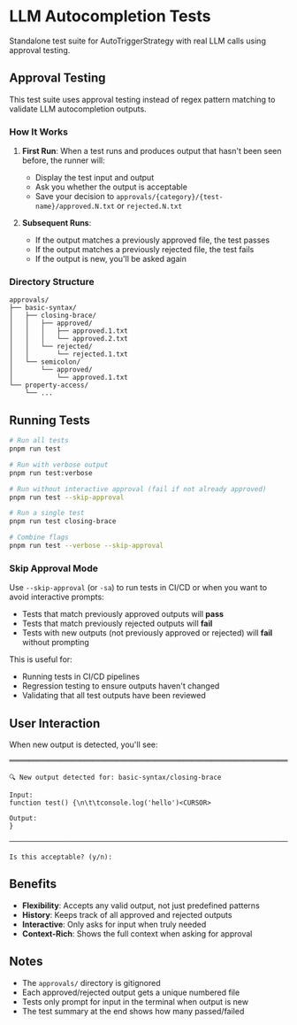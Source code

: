 # LLM Autocompletion Tests

Standalone test suite for AutoTriggerStrategy with real LLM calls using approval testing.

## Approval Testing

This test suite uses approval testing instead of regex pattern matching to validate LLM autocompletion outputs.

### How It Works

1. **First Run**: When a test runs and produces output that hasn't been seen before, the runner will:

    - Display the test input and output
    - Ask you whether the output is acceptable
    - Save your decision to `approvals/{category}/{test-name}/approved.N.txt` or `rejected.N.txt`

2. **Subsequent Runs**:
    - If the output matches a previously approved file, the test passes
    - If the output matches a previously rejected file, the test fails
    - If the output is new, you'll be asked again

### Directory Structure

```
approvals/
├── basic-syntax/
│   ├── closing-brace/
│   │   ├── approved/
│   │   │   ├── approved.1.txt
│   │   │   └── approved.2.txt
│   │   └── rejected/
│   │       └── rejected.1.txt
│   └── semicolon/
│       └── approved/
│           └── approved.1.txt
└── property-access/
    └── ...
```

## Running Tests

```bash
# Run all tests
pnpm run test

# Run with verbose output
pnpm run test:verbose

# Run without interactive approval (fail if not already approved)
pnpm run test --skip-approval

# Run a single test
pnpm run test closing-brace

# Combine flags
pnpm run test --verbose --skip-approval
```

### Skip Approval Mode

Use `--skip-approval` (or `-sa`) to run tests in CI/CD or when you want to avoid interactive prompts:

- Tests that match previously approved outputs will **pass**
- Tests that match previously rejected outputs will **fail**
- Tests with new outputs (not previously approved or rejected) will **fail** without prompting

This is useful for:

- Running tests in CI/CD pipelines
- Regression testing to ensure outputs haven't changed
- Validating that all test outputs have been reviewed

## User Interaction

When new output is detected, you'll see:

```
═════════════════════════════════════════════════════════════════════════════

🔍 New output detected for: basic-syntax/closing-brace

Input:
function test() {\n\t\tconsole.log('hello')<CURSOR>

Output:
}

────────────────────────────────────────────────────────────────────────────

Is this acceptable? (y/n):
```

## Benefits

- **Flexibility**: Accepts any valid output, not just predefined patterns
- **History**: Keeps track of all approved and rejected outputs
- **Interactive**: Only asks for input when truly needed
- **Context-Rich**: Shows the full context when asking for approval

## Notes

- The `approvals/` directory is gitignored
- Each approved/rejected output gets a unique numbered file
- Tests only prompt for input in the terminal when output is new
- The test summary at the end shows how many passed/failed
